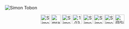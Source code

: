<!-- BLOG-POST-LIST:START -->
<!-- BLOG-POST-LIST:END -->


<p>&nbsp;<img align="center" src="https://github-readme-stats.vercel.app/api?username=Simon Tobon&show_icons=true" alt="Simon Tobon" /></p>

<p align="center">
<a href="https://dev.to/Simon Tobon" target="blank"><img align="center" src="https://cdn.jsdelivr.net/npm/simple-icons@3.0.1/icons/dev-dot-to.svg" alt="Simon Tobon" height="30" width="30" /></a>
<a href="https://twitter.com/Mrakhilg" target="blank"><img align="center" src="https://cdn.jsdelivr.net/npm/simple-icons@3.0.1/icons/twitter.svg" alt="mrakhilg" height="30" width="30" /></a>
<a href="https://linkedin.com/in/Simon Tobon" target="blank"><img align="center" src="https://cdn.jsdelivr.net/npm/simple-icons@3.0.1/icons/linkedin.svg" alt="Simon Tobon" height="30" width="30" /></a>
<a href="https://stackoverflow.com/users/10321356" target="blank"><img align="center" src="https://cdn.jsdelivr.net/npm/simple-icons@3.0.1/icons/stackoverflow.svg" alt="10321356" height="30" width="30" /></a>
<a href="https://kaggle.com/Simon Tobon" target="blank"><img align="center" src="https://cdn.jsdelivr.net/npm/simple-icons@3.0.1/icons/kaggle.svg" alt="Simon Tobon" height="30" width="30" /></a>
<a href="https://fb.com/Simon Tobon9800" target="blank"><img align="center" src="https://cdn.jsdelivr.net/npm/simple-icons@3.0.1/icons/facebook.svg" alt="Simon Tobon9800" height="30" width="30" /></a>
<a href="https://instagram.com/Simon Tobon" target="blank"><img align="center" src="https://cdn.jsdelivr.net/npm/simple-icons@3.0.1/icons/instagram.svg" alt="Simon Tobon" height="30" width="30" /></a>
<a href="https://medium.com/@Simon Tobon" target="blank"><img align="center" src="https://cdn.jsdelivr.net/npm/simple-icons@3.0.1/icons/medium.svg" alt="@Simon Tobon" height="30" width="30" /></a>
</p>
